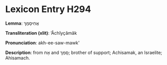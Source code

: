 # Lexicon Entry H294

**Lemma**: אֲחִיסָמָךְ

**Transliteration (xlit)**: ʼĂchîyçâmâk

**Pronunciation**: akh-ee-saw-mawk'

**Description**:
from אָח and סָמַךְ; brother of support; Achisamak, an Israelite; Ahisamach.
